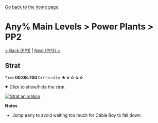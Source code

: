 [Go back to the home page](https://github.com/Doublevil/scbspeedrun)

# Any% Main Levels > Power Plants > PP2

[< Back (PP1)](https://github.com/Doublevil/scbspeedrun/blob/main/levels/any_ml/pp/PP1.md) | [Next (PP3) >](https://github.com/Doublevil/scbspeedrun/blob/main/levels/any_ml/pp/PP3.md)

## Strat

`Time` **00:08.700** `Difficulty` ★☆☆☆☆
<details open>
  <summary>Click to show/hide the strat</summary>

  [![Strat animation](https://github.com/Doublevil/scbspeedrun/blob/main/media/levels/pp/PP2_Strat.webp)](https://github.com/Doublevil/scbspeedrun/blob/main/media/levels/pp/PP2_Strat.mp4?raw=true)

  **Notes**
  - Jump early to avoid waiting too much for Cable Boy to fall down.
</details>
